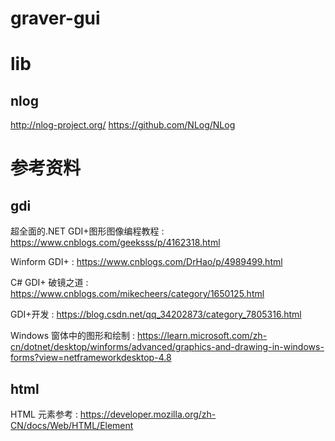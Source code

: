 # graver-gui

# lib
## nlog 
http://nlog-project.org/
https://github.com/NLog/NLog

# 参考资料

## gdi

超全面的.NET GDI+图形图像编程教程 : https://www.cnblogs.com/geeksss/p/4162318.html

Winform GDI+ : https://www.cnblogs.com/DrHao/p/4989499.html

C# GDI+ 破镜之道 : https://www.cnblogs.com/mikecheers/category/1650125.html

GDI+开发 : https://blog.csdn.net/qq_34202873/category_7805316.html

Windows 窗体中的图形和绘制 : https://learn.microsoft.com/zh-cn/dotnet/desktop/winforms/advanced/graphics-and-drawing-in-windows-forms?view=netframeworkdesktop-4.8

## html

HTML 元素参考 : https://developer.mozilla.org/zh-CN/docs/Web/HTML/Element
